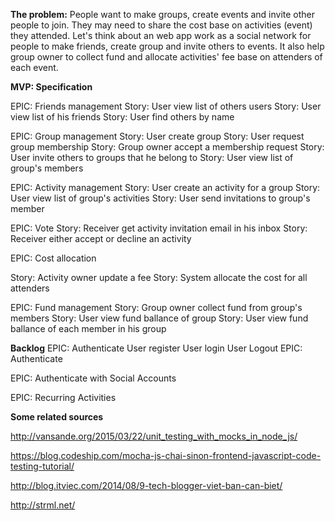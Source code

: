 **The problem:** People want to make groups, create events and invite other people to join.
They may need to share the cost base on activities (event) they attended.
Let's think about an web app work as a social network for people to make friends, create group and invite others to events. It also help group owner to collect fund and allocate activities' fee base on attenders of each event.

**MVP: Specification**

EPIC: Friends management
Story: User view list of others users
Story: User view list of his friends
Story: User find others by name

EPIC: Group management
Story: User create group
Story: User request group membership
Story: Group owner accept a membership request
Story: User invite others to groups that he belong to
Story: User view list of group's members

EPIC: Activity management
Story: User create an activity for a group
Story: User view list of group's activities
Story: User send invitations to group's member

EPIC: Vote
Story: Receiver get activity invitation email in his inbox
Story: Receiver either accept or decline an activity

EPIC: Cost allocation

Story: Activity owner update a fee
Story: System allocate the cost for all attenders

EPIC: Fund management
Story: Group owner collect fund from group's members
Story: User view fund ballance of group
Story: User view fund ballance of each member in his group

**Backlog**
EPIC: Authenticate
User register
User login
User Logout
EPIC: Authenticate 

EPIC: Authenticate with Social Accounts

EPIC: Recurring Activities

**Some related sources**

http://vansande.org/2015/03/22/unit_testing_with_mocks_in_node_js/

https://blog.codeship.com/mocha-js-chai-sinon-frontend-javascript-code-testing-tutorial/

http://blog.itviec.com/2014/08/9-tech-blogger-viet-ban-can-biet/

http://strml.net/